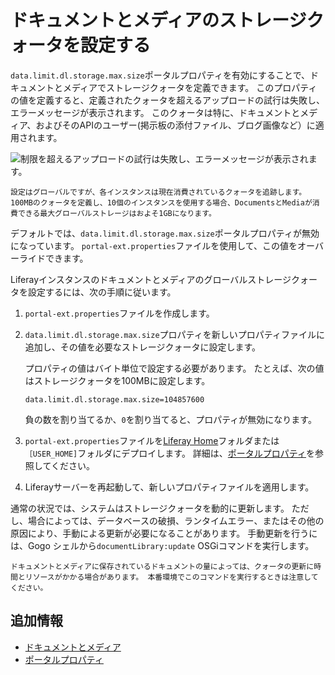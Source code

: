 # ドキュメントとメディアのストレージクォータを設定する

`data.limit.dl.storage.max.size`ポータルプロパティを有効にすることで、ドキュメントとメディアでストレージクォータを定義できます。 このプロパティの値を定義すると、定義されたクォータを超えるアップロードの試行は失敗し、エラーメッセージが表示されます。 このクォータは特に、ドキュメントとメディア、およびそのAPIのユーザー(掲示板の添付ファイル、ブログ画像など）に適用されます。

![制限を超えるアップロードの試行は失敗し、エラーメッセージが表示されます。](./setting-storage-quotas-for-documents-and-media/images/01.png)

```{important}
設定はグローバルですが、各インスタンスは現在消費されているクォータを追跡します。 100MBのクォータを定義し、10個のインスタンスを使用する場合、DocumentsとMediaが消費できる最大グローバルストレージはおよそ1GBになります。
```

デフォルトでは、`data.limit.dl.storage.max.size`ポータルプロパティが無効になっています。 `portal-ext.properties`ファイルを使用して、この値をオーバーライドできます。

Liferayインスタンスのドキュメントとメディアのグローバルストレージクォータを設定するには、次の手順に従います。

1. `portal-ext.properties`ファイルを作成します。

1. `data.limit.dl.storage.max.size`プロパティを新しいプロパティファイルに追加し、その値を必要なストレージクォータに設定します。

   プロパティの値はバイト単位で設定する必要があります。 たとえば、次の値はストレージクォータを100MBに設定します。

   ```properties
   data.limit.dl.storage.max.size=104857600
   ```

   負の数を割り当てるか、`0`を割り当てると、プロパティが無効になります。

1. `portal-ext.properties`ファイルを[Liferay Home](../../../installation-and-upgrades/reference/liferay-home.md)フォルダまたは`［USER_HOME]`フォルダにデプロイします。 詳細は、[ポータルプロパティ](../../../installation-and-upgrades/reference/portal-properties.md)を参照してください。

1. Liferayサーバーを再起動して、新しいプロパティファイルを適用します。

通常の状況では、システムはストレージクォータを動的に更新します。 ただし、場合によっては、データベースの破損、ランタイムエラー、またはその他の原因により、手動による更新が必要になることがあります。 手動更新を行うには、Gogo シェルから`documentLibrary:update` OSGiコマンドを実行します。

```{warning}
ドキュメントとメディアに保存されているドキュメントの量によっては、クォータの更新に時間とリソースがかかる場合があります。 本番環境でこのコマンドを実行するときは注意してください。
```

## 追加情報

* [ドキュメントとメディア](../../documents-and-media.md)
* [ポータルプロパティ](../../../installation-and-upgrades/reference/portal-properties.md)
